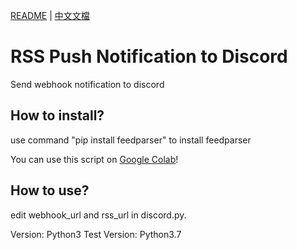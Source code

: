 [README](README.md) | [中文文檔](README_zh.md)

# RSS Push Notification to Discord

Send webhook notification to discord

## How to install?

use command "pip install feedparser" to install feedparser

You can use this script on [Google Colab](https://colab.research.google.com/drive/1pfgosg3IS14ndvU1f4Sbngfh4GNJ3MBr)!

## How to use?

edit webhook_url and rss_url in discord.py.

Version: Python3
Test Version: Python3.7
